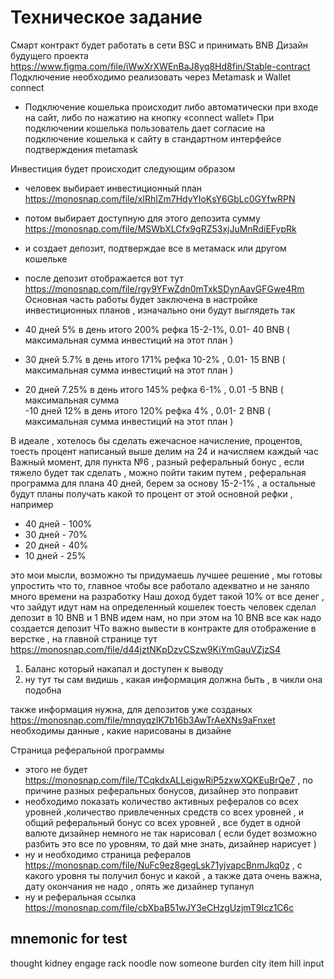 # Техническое задание

Смарт контракт будет работать в сети BSC и принимать BNB 
Дизайн будущего проекта https://www.figma.com/file/iWwXrXWEnBaJ8yq8Hd8fin/Stable-contract 
Подключение необходимо реализовать через Metamask и Wallet connect
-  Подключение кошелька происходит либо автоматически при входе на сайт, либо по нажатию на кнопку «connect wallet»
При подключении кошелька пользователь дает согласие на подключение кошелька к сайту в стандартном интерфейсе подтверждения metamask


Инвестиция будет происходит следующим образом 
- человек выбирает инвестиционный план https://monosnap.com/file/xIRhlZm7HdyYIoKsY6GbLc0GYfwRPN 
- потом выбирает доступную для этого депозита сумму https://monosnap.com/file/MSWbXLCfx9gRZ53xjJuMnRdiEFypRk 
- и создает депозит, подтверждае все в метамаск или другом кошельке 
- после депозит отображается вот тут https://monosnap.com/file/rgy9YFwZdn0mTxkSDynAavGFGwe4Rm 
Основная часть работы будет заключена в настройке инвестиционных планов , изначально они будут выглядеть так 

-  40 дней 5% в день итого 200% рефка 15-2-1%,  0.01- 40 BNB ( максимальная сумма инвестиций на этот план ) 
- 30 дней 5.7% в день итого 171% рефка 10-2%  , 0.01- 15 BNB ( максимальная сумма инвестиций на этот план ) 
- 20 дней 7.25% в день итого 145% рефка 6-1% ,  0.01 -5 BNB ( максимальная сумма  
-10 дней 12% в день итого 120% рефка 4% , 0.01- 2 BNB ( максимальная сумма инвестиций на этот план )

В идеале , хотелось бы сделать ежечасное начисление, процентов, тоесть процент написаный выше делим на 24 и начисляем каждый час 
 Важный момент, для пункта №6 , разный реферальный бонус  , если тяжело будет так сделать , можно пойти таким путем , реферальная программа для плана 40 дней, берем за основу 15-2-1% , а остальные будут планы получать какой то процент от этой основной рефки , например 
- 40 дней - 100%
- 30 дней - 70% 
- 20 дней - 40% 
- 10 дней - 25% 

это мои мысли, возможно ты придумаешь лучшее решение , мы готовы упростить что то, главное чтобы все работало адекватно и не заняло много времени на разработку 
Наш доход будет такой 10% от все денег , что зайдут идут нам на определенный кошелек 
тоесть человек сделал депозит в 10 BNB и 1  BNB идем нам, но при этом на 10 BNB все как надо создается депозит
ЧТо важно вывести в контракте для отображение в верстке , на главной странице 
тут https://monosnap.com/file/d44jztNKpDzvCSzw9KiYmGauVZjzS4 
1. Баланс который накапал и доступен к выводу
2. ну тут ты сам видишь , какая информация должна быть , в чикли она подобна 

также информация нужна, для депозитов уже созданых
https://monosnap.com/file/mnqyqzIK7b16b3AwTrAeXNs9aFnxet  необходимы данные , какие нарисованы в дизайне 

Страница реферальной программы 
- этого не будет https://monosnap.com/file/TCqkdxALLeigwRiP5zxwXQKEuBrQe7 , по причине разных реферальных бонусов, дизайнер это поправит 
- необходимо показать количество активных рефералов со всех уровней ,количество  привлеченных средств со всех уровней , и общий реферальный бонус  со всех уровней , все будет в одной валюте дизайнер немного не так нарисовал  ( если будет возможно разбить это все по уровням, то дай мне знать, дизайнер нарисует ) 
- ну и необходимо страница рефералов https://monosnap.com/file/NuFc9ez8gegLsk71yjvapcBnmJkq0z , с какого уровня ты получил бонус и какой , а также дата очень важна, дату окончания не надо , опять же дизайнер тупанул 
- ну и реферальная ссылка https://monosnap.com/file/cbXbaB51wJY3eCHzgUzjmT9Icz1C6c 


## mnemonic for test
thought kidney engage rack noodle now someone burden city item hill input
